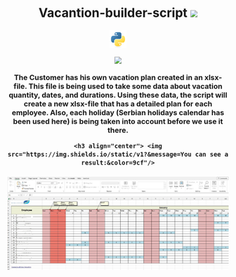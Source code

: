 <h1 align="center">Vacantion-builder-script</a> 
<img src="https://github.com/blackcater/blackcater/raw/main/images/Hi.gif" height="32"/></h1>
<h3 align="center">
<a href="https://www.python.org" target="_blank" rel="noreferrer"> <img src="https://raw.githubusercontent.com/devicons/devicon/master/icons/python/python-original.svg" alt="python" width="40" height="40"/> </a>

<p><img src="https://img.shields.io/badge/📝Task:-purple"/></p>

The Customer has his own vacation plan created in an xlsx-file. 
This file is being used to take some data about vacation quantity, dates, and durations.
Using these data, the script will create a new xlsx-file that has a detailed plan for each employee.
Also, each holiday (Serbian holidays calendar has been used here) is being taken into account before we use it there. 
  
    <h3 align="center"> <img src="https://img.shields.io/static/v1?&message=You can see a result:&color=9cf"/>
<h3 align="center"><img src="https://github.com/Viton4ik/Vacantion-builder-script/blob/master/example.jpg"/> 
<a href="https://www.djangoproject.com/" target="_blank" rel="noreferrer"></h3> 
